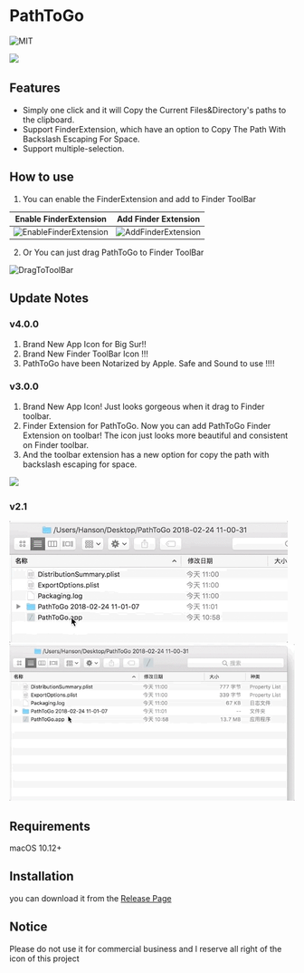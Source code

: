 # PathToGo

![MIT](https://img.shields.io/github/license/mashape/apistatus.svg)

![](https://cdn.jsdelivr.net/gh/HansonStudio/PathToGo/screenshots/AppIcon.png)


## Features
- Simply one click and it will Copy the Current Files&Directory's paths to the clipboard.
- Support FinderExtension, which have an option to Copy The Path With Backslash Escaping For Space.
- Support multiple-selection.

## How to use
1. You can enable the FinderExtension and add to Finder ToolBar

Enable FinderExtension | Add Finder Extension
---|---
![EnableFinderExtension](https://cdn.jsdelivr.net/gh/HansonStudio/PathToGo/screenshots/enableFinderExtension.jpg) | ![AddFinderExtension](https://cdn.jsdelivr.net/gh/HansonStudio/PathToGo/screenshots/addFinderExtension.jpg)

2. Or You can just drag PathToGo to Finder ToolBar

![DragToToolBar](https://cdn.jsdelivr.net/gh/HansonStudio/PathToGo@master/screenshots/dragToToolBar.jpg)

## Update Notes

### v4.0.0

1. Brand New App Icon for Big Sur!!
2. Brand New Finder ToolBar Icon !!!
3. PathToGo have been Notarized by Apple. Safe and Sound to use !!!!


### v3.0.0

1. Brand New App Icon! Just looks gorgeous when it drag to Finder toolbar.
2. Finder Extension for PathToGo. Now you can add PathToGo Finder Extension on toolbar! The icon just looks more beautiful and consistent on Finder toolbar. 
3. And the toolbar extension has a new option for copy the path with backslash escaping for space.

![](https://cdn.jsdelivr.net/gh/HansonStudio/PathToGo/screenshots/pathToGo3.gif)

### v2.1 

![](https://raw.githubusercontent.com/HansonStudio/PathToGo/master/screenshots/screenshot.gif)
![](https://raw.githubusercontent.com/HansonStudio/PathToGo/master/screenshots/multiselect.gif)


## Requirements

macOS 10.12+

## Installation

you can download it from the [Release Page](https://github.com/HansonStudio/PathToGo/releases)

## Notice

Please do not use it for commercial business and I reserve all right of the icon of this project
